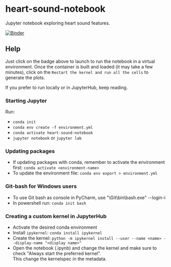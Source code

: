 # heart-sound-notebook

Jupyter notebook exploring heart sound features.

[![Binder](https://mybinder.org/badge_logo.svg)](https://mybinder.org/v2/gh/uit-hdl/heart-sound-notebook/HEAD?urlpath=%2Fdoc%2Ftree%2Fbasic_features.ipynb)


## Help

Just click on the badge above to launch to run the notebook in a virtual environment.
Once the container is built and loaded (it may take a few minutes), click on the `Restart the kernel and run all the cells` to generate the plots.

If you prefer to run locally or in JupyterHub, keep reading.

### Starting Jupyter

Run:
- `conda init`
- `conda env create -f environment.yml`
- `conda activate heart-sound-notebook`
- `jupyter notebook` or `jupyter lab`

### Updating packages

- If updating packages with conda, remember to activate the environment first: `conda activate <environment-name>`
- To update the environment file: `conda env export > environment.yml`

### Git-bash for Windows users

- To use Git bash as console in PyCharm, use "<Your path>\Git\bin\bash.exe" --login-i
- In powershell run: `conda init bash`

### Creating a custom kernel in JupyterHub

- Activate the desired conda environment
- Install `ipykernel`: `conda install ipykernel`
- Create the kernel: `python -m ipykernel install --user --name <name> --display-name "<display name>"`
- Open the notebook (.ipynb) and change the kernel and make sure to check "Always start the preferred kernel".  
This change the kernelspec in the metadata. 